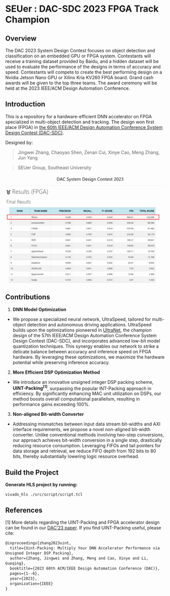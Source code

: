 # SEUer : DAC-SDC 2023 FPGA Track Champion

## Overview

The DAC 2023 System Design Contest focuses on object detection and classification on an embedded GPU or FPGA system. Contestants will receive a training dataset provided by Baidu, and a hidden dataset will be used to evaluate the performance of the designs in terms of accuracy and speed. Contestants will compete to create the best performing design on a Nvidia Jetson Nano GPU or Xilinx Kria KV260 FPGA board. Grand cash awards will be given to the top three teams. The award ceremony will be held at the 2023 IEEE/ACM Design Automation Conference.

## Introduction

This is a repository for a hardware-efficient DNN accelerator on FPGA specialized in multi-object detection and tracking. The design won first place (FPGA) in [the 60th IEEE/ACM Design Automation Conference System Design Contest (DAC-SDC)](https://dac-sdc.github.io/2023/results-fpga/).

Designed by:

> Jingwei Zhang, Chaoyao Shen, Zenan Cui, Xinye Cao, Meng Zhang, Jun Yang

> SEUer Group, Southeast University

[![picture](https://github.com/AiArtisan/dac_sdc_2023_champion/raw/master/ranking.png)]()


## Contributions

1. **DNN Model Optimization**

* We propose a specialized neural network, UltraSpeed, tailored for multi-object detection and autonomous driving applications. UltraSpeed builds upon the optimizations pioneered in [UltraNet](https://github.com/heheda365/ultra_net), the champion design of the 57th IEEE/ACM Design Automation Conference System Design Contest (DAC-SDC), and incorporates advanced low-bit model quantization techniques. This synergy enables our network to strike a delicate balance between accuracy and inference speed on FPGA hardware. By leveraging these optimizations, we maximize the hardware potential while preserving inference accuracy.

2. **More Efficient DSP Optimization Method**

* We introduce an innovative unsigned integer DSP packing scheme, **UINT-Packing<sup>[1]</sup>**, surpassing the popular INT-Packing approach in efficiency. By significantly enhancing MAC unit utilization on DSPs, our method boosts overall computational parallelism, resulting in performance gains exceeding 100%.

3. **Non-aligned Bit-width Converter**

* Addressing mismatches between input data stream bit-widths and AXI interface requirements, we propose a novel non-aligned bit-width converter. Unlike conventional methods involving two-step conversions, our approach achieves bit-width conversion in a single step, drastically reducing resource consumption. Leveraging FIFOs and tail pointers for data storage and retrieval, we reduce FIFO depth from 192 bits to 80 bits, thereby substantially lowering logic resource overhead.

## Build the Project

**Generate HLS project by running:**

```shell
vivado_hls ./src/script/script.tcl
```

## References

[1] More details regarding the UINT-Packing and FPGA accelerator design can be found in our [DAC'23 paper](https://ieeexplore.ieee.org/abstract/document/10247773/). If you find UINT-Packing useful, please cite:

```
@inproceedings{zhang2023uint,
  title={Uint-Packing: Multiply Your DNN Accelerator Performance via Unsigned Integer DSP Packing},
  author={Zhang, Jingwei and Zhang, Meng and Cao, Xinye and Li, Guoqing},
  booktitle={2023 60th ACM/IEEE Design Automation Conference (DAC)},
  pages={1--6},
  year={2023},
  organization={IEEE}
}
```
